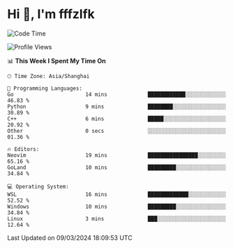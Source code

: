 # Hi 👋, I'm fffzlfk

<!--START_SECTION:waka-->
![Code Time](http://img.shields.io/badge/Code%20Time-671%20hrs%2057%20mins-blue)

![Profile Views](http://img.shields.io/badge/Profile%20Views-3-blue)

📊 **This Week I Spent My Time On** 

```text
🕑︎ Time Zone: Asia/Shanghai

💬 Programming Languages: 
Go                       14 mins             ████████████░░░░░░░░░░░░░   46.83 % 
Python                   9 mins              ████████░░░░░░░░░░░░░░░░░   30.89 % 
C++                      6 mins              █████░░░░░░░░░░░░░░░░░░░░   20.92 % 
Other                    0 secs              ░░░░░░░░░░░░░░░░░░░░░░░░░   01.36 % 

🔥 Editors: 
Neovim                   19 mins             ████████████████░░░░░░░░░   65.16 % 
GoLand                   10 mins             █████████░░░░░░░░░░░░░░░░   34.84 % 

💻 Operating System: 
WSL                      16 mins             █████████████░░░░░░░░░░░░   52.52 % 
Windows                  10 mins             █████████░░░░░░░░░░░░░░░░   34.84 % 
Linux                    3 mins              ███░░░░░░░░░░░░░░░░░░░░░░   12.64 % 
```


 Last Updated on 09/03/2024 18:09:53 UTC
<!--END_SECTION:waka-->
